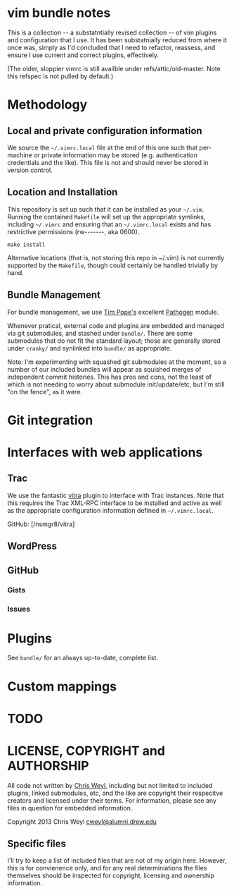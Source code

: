 # vim bundle notes

This is a collection -- a substatntially revised collection -- of vim plugins
and configuration that I use.  It has been substatnially reduced from where it
once was, simply as I'd concluded that I need to refactor, reassess, and
ensure I use current and correct plugins, effectively.

(The older, sloppier vimrc is still availble under refs/attic/old-master.
Note this refspec is not pulled by default.)

# Methodology

## Local and private configuration information

We source the ```~/.vimrc.local``` file at the end of this one such that
per-machine or private information may be stored (e.g. authentication
credentials and the like).  This file is not and should never be stored in
version control.

## Location and Installation

This repository is set up such that it can be installed as your ```~/.vim```.
Running the contained ```Makefile``` will set up the appropriate symlinks,
including ```~/.vimrc``` and ensuring that an ```~/.vimrc.local``` exists and
has restrictive permissions (rw-------, aka 0600).

```
make install
```

Alternative locations (that is, not storing this repo in ~/.vim) is not
currently supported by the ```Makefile```, though could certainly be handled
trivially by hand.

## Bundle Management

For bundle management, we use [Tim Pope's](/tpope) excellent
[Pathogen](/tpope/pathogen) module.

Whenever pratical, external code and plugins are embedded and managed via git
submodules, and stashed under ```bundle/```.  There are some submodules that
do not fit the standard layout; those are generally stored under ```cranky/```
and synlinked into ```bundle/``` as appropriate.

Note: I'm experimenting with squashed git submodules at the moment, so a
number of our included bundles will appear as squished merges of independent
commit histories.  This has pros and cons, not the least of which is not
needing to worry about submodule init/update/etc, but I'm still "on the
fence", as it were.

# Git integration




# Interfaces with web applications


## Trac

We use the fantastic [vitra](http://nsmgr8.github.io/vitra) plugin to interface
with Trac instances.  Note that this requires the Trac XML-RPC interface to
be installed and active as well as the appropriate configuration information
defined in ```~/.vimrc.local```.

GitHub: [/nsmgr8/vitra]

## WordPress


## GitHub


### Gists


### Issues


# Plugins

See ```bundle/``` for an always up-to-date, complete list.

# Custom mappings



# TODO

# LICENSE, COPYRIGHT and AUTHORSHIP

All code not written by [Chris Weyl](/RsrchBoy), including but not limited to
included plugins, linked submodules, etc, and the like are copyright their
respecitve creators and licensed under their terms.  For information, please
see any files in question for embedded information.

Copyright 2013 Chris Weyl <cweyl@alumni.drew.edu>

## Specific files

I'll try to keep a list of included files that are not of my origin here.
However, this is for convienence only, and for any real determiniations the
files themselves should be inspected for copyright, licensing and ownership
information.


